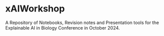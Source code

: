 # xAIWorkshop
A Repository of Notebooks, Revision notes and Presentation tools for the Explainable AI in Biology Conference in October 2024.
